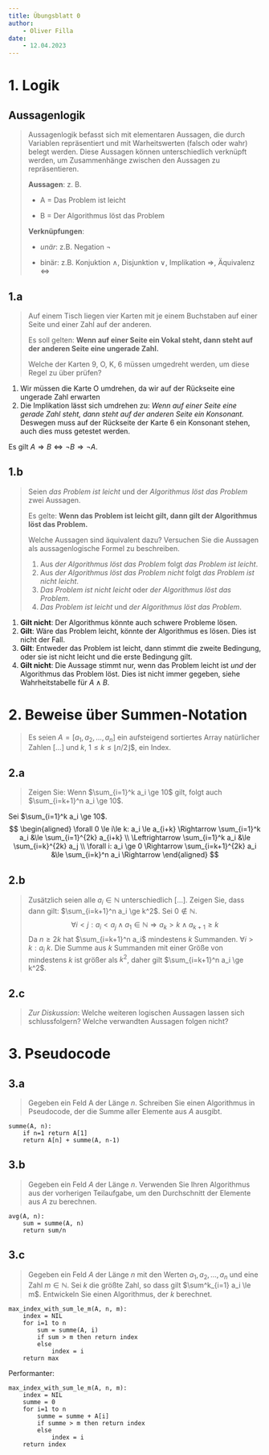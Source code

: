```yaml
---
title: Übungsblatt 0
author:
    - Oliver Filla
date:
    - 12.04.2023
---
```

# 1. Logik
## Aussagenlogik
> Aussagenlogik befasst sich mit elementaren Aussagen, die durch Variablen repräsentiert und mit Warheitswerten (falsch oder wahr) belegt werden. Diese Aussagen können unterschiedlich verknüpft werden, um Zusammenhänge zwischen den Aussagen zu repräsentieren.
>
> **Aussagen**: z. B.
>
> - A = Das Problem ist leicht
>
> - B = Der Algorithmus löst das Problem
>
> **Verknüpfungen**:
>
> * _unär_: z.B. Negation $\neg$
>
> * binär: z.B. Konjuktion $\land$, Disjunktion $\lor$, Implikation $\Rightarrow$, Äquivalenz $\Leftrightarrow$

## 1.a
> Auf einem Tisch liegen vier Karten mit je einem Buchstaben auf einer Seite und einer
Zahl auf der anderen.
>
> Es soll gelten: **Wenn auf einer Seite ein Vokal steht, dann steht auf der anderen Seite eine ungerade Zahl.**
>
> Welche der Karten $\mathrm 9$, $\mathrm O$, $\mathrm K$, $\mathrm 6$ müssen umgedreht werden, um diese Regel zu über prüfen?

1. Wir müssen die Karte $\mathrm O$ umdrehen, da wir auf der Rückseite eine ungerade Zahl erwarten
2. Die Implikation lässt sich umdrehen zu: _Wenn auf einer Seite eine gerade Zahl steht, dann steht auf der anderen Seite ein Konsonant._ Deswegen muss auf der Rückseite der Karte $\mathrm 6$ ein Konsonant stehen, auch dies muss getestet werden.

Es gilt $A \Rightarrow B \Leftrightarrow \neg B \Rightarrow \neg A$.

## 1.b
> Seien _das Problem ist leicht_ und der _Algorithmus löst das Problem_ zwei Aussagen.
>
> Es gelte: **Wenn das Problem ist leicht gilt, dann gilt der Algorithmus löst das Problem.**
>
> Welche Aussagen sind äquivalent dazu?
> Versuchen Sie die Aussagen als aussagenlogische Formel zu beschreiben.
>
> 1. Aus _der Algorithmus löst das Problem_ folgt _das Problem ist leicht_.
> 2. Aus _der Algorithmus löst das Problem nicht_ folgt _das Problem ist nicht leicht_.
> 3. _Das Problem ist nicht leicht_ oder _der Algorithmus löst das Problem_.
> 4. _Das Problem ist leicht_ und _der Algorithmus löst das Problem_.

1. **Gilt nicht**: Der Algorithmus könnte auch schwere Probleme lösen.
2. **Gilt**: Wäre das Problem leicht, könnte der Algorithmus es lösen. Dies ist nicht der Fall.
3. **Gilt**: Entweder das Problem ist leicht, dann stimmt die zweite Bedingung, oder sie ist nicht leicht und die erste Bedingung gilt.
4. **Gilt nicht**: Die Aussage stimmt nur, wenn das Problem leicht ist _und_ der Algorithmus das Problem löst. Dies ist nicht immer gegeben, siehe Wahrheitstabelle für $A\land B$.

# 2. Beweise über Summen-Notation
> Es seien $A = [a_1, a_2,\dots, a_n ]$ ein aufsteigend sortiertes Array natürlicher Zahlen $[\dots]$ und $k$, $1 \le k \le \lfloor n/2\rfloor$$, ein Index.

## 2.a
> Zeigen Sie: Wenn $\sum_{i=1}^k a_i \ge 10$ gilt, folgt auch $\sum_{i=k+1}^n a_i \ge 10$.

Sei $\sum_{i=1}^k a_i \ge 10$.
$$
\begin{aligned}
    \forall 0 \le i\le k: a_i \le a_{i+k} \Rightarrow \sum_{i=1}^k a_i &\le \sum_{i=1}^{2k} a_{i+k} \\
    \Leftrightarrow \sum_{i=1}^k a_i &\le \sum_{i=k}^{2k} a_j \\
    \forall i: a_i \ge 0 \Rightarrow \sum_{i=k+1}^{2k} a_i &\le \sum_{i=k}^n a_i \Rightarrow
\end{aligned}
$$

## 2.b
> Zusätzlich seien alle $a_i\in\mathbb N$ unterschiedlich $[\dots]$. Zeigen Sie, dass dann gilt:  $\sum_{i=k+1}^n a_i \ge k^2$.
Sei $0\notin\mathbb N$.
$$
    \forall i < j: a_i < a_j \land a_1\in\mathbb N\Rightarrow a_k > k \land a_{k+1} \ge k
$$
Da $n\ge 2k$ hat $\sum_{i=k+1}^n a_i$ mindestens $k$ Summanden. $\forall i> k: a_i \> k$. Die Summe aus $k$ Summanden mit einer Größe von mindestens $k$ ist größer als $k^2$, daher gilt $\sum_{i=k+1}^n a_i \ge k^2$.

## 2.c
> _Zur Diskussion_: Welche weiteren logischen Aussagen lassen sich schlussfolgern? Welche verwandten Aussagen folgen nicht?

# 3. Pseudocode
## 3.a
> Gegeben ein Feld A der Länge $n$. Schreiben Sie einen Algorithmus in Pseudocode, der die Summe aller Elemente aus $A$ ausgibt.

```
summe(A, n):
    if n=1 return A[1]
    return A[n] + summe(A, n-1)
```

## 3.b
> Gegeben ein Feld $A$ der Länge $n$. Verwenden Sie Ihren Algorithmus aus der vorherigen Teilaufgabe, um den Durchschnitt der Elemente aus $A$ zu berechnen.

```
avg(A, n):
    sum = summe(A, n)
    return sum/n
```

## 3.c
> Gegeben ein Feld $A$ der Länge $n$ mit den Werten $a_1, a_2,\dots, a_n$ und eine Zahl $m \in \mathbb N$. Sei $k$ die größte Zahl, so dass gilt $\sum^k_{i=1} a_i \le m$. Entwickeln Sie einen Algorithmus, der $k$ berechnet.

```
max_index_with_sum_le_m(A, n, m):
    index = NIL
    for i=1 to n
        sum = summe(A, i)
        if sum > m then return index
        else
            index = i
    return max
```

Performanter:
```
max_index_with_sum_le_m(A, n, m):
    index = NIL
    summe = 0
    for i=1 to n
        summe = summe + A[i]
        if summe > m then return index
        else
            index = i
    return index
```
